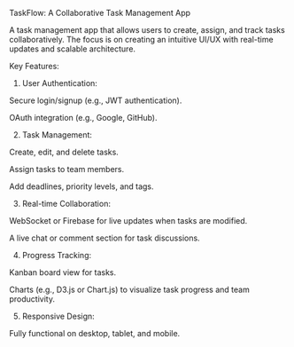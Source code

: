 TaskFlow: A Collaborative Task Management App

A task management app that allows users to create, assign, and track tasks collaboratively. The focus is on creating an intuitive UI/UX with real-time updates and scalable architecture.

Key Features:

1. User Authentication:

Secure login/signup (e.g., JWT authentication).

OAuth integration (e.g., Google, GitHub).

2. Task Management:

Create, edit, and delete tasks.

Assign tasks to team members.

Add deadlines, priority levels, and tags.

3. Real-time Collaboration:

WebSocket or Firebase for live updates when tasks are modified.

A live chat or comment section for task discussions.

4. Progress Tracking:

Kanban board view for tasks.

Charts (e.g., D3.js or Chart.js) to visualize task progress and team productivity.

5. Responsive Design:

Fully functional on desktop, tablet, and mobile.